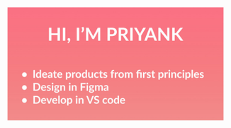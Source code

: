<img src="https://github.com/priyankt/priyankt/blob/main/header.jpg" alt="Priyank GitHub profile README header image">
